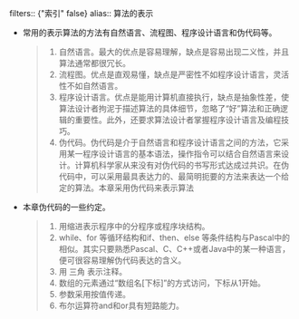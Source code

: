 filters:: {"索引" false}
alias:: 算法的表示

- 常用的表示算法的方法有自然语言、流程图、程序设计语言和伪代码等。
  > 1. 自然语言。最大的优点是容易理解，缺点是容易出现二义性，并且算法通常都很冗长。
  > 2. 流程图。优点是直观易懂，缺点是严密性不如程序设计语言，灵活性不如自然语言。
  > 3. 程序设计语言。优点是能用计算机直接执行，缺点是抽象性差，使算法设计者拘泥于描述算法的具体细节，忽略了“好”算法和正确逻辑的重要性。此外，还要求算法设计者掌握程序设计语言及编程技巧。
  > 4. 伪代码。伪代码是介于自然语言和程序设计语言之间的方法，它采用某一程序设计语言的基本语法，操作指令可以结合自然语言来设计。计算机科学家从来没有对伪代码的书写形式达成过共识。在伪代码中，可以采用最具表达力的、最简明扼要的方法来表达一个给定的算法。本章采用伪代码来表示算法
- 本章伪代码的一些约定。
  > 1. 用缩进表示程序中的分程序或程序块结构。
  > 2. while、for 等循环结构和if、then、else 等条件结构与Pascal中的相似。其实只要熟悉Pascal、C、C++或者Java中的某一种语言，便可很容易理解伪代码表达的含义。
  > 3. 用 三角 表示注释。
  > 4. 数组的元素通过“数组名[下标]”的方式访问，下标从1开始。
  > 5. 参数采用按值传递。
  > 6. 布尔运算符and和or具有短路能力。